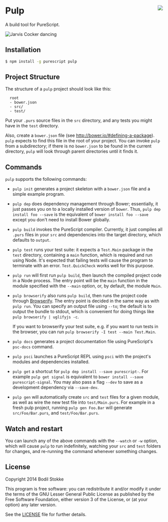 # <img align="right" src="https://travis-ci.org/bodil/pulp.svg?branch=master"> Pulp

A build tool for PureScript.

![Jarvis Cocker dancing](http://24.media.tumblr.com/77b76c557515a801a7e99ca5507b6548/tumblr_n5cx52oT831r4ba6to1_400.gif)

## Installation

```sh
$ npm install -g purescript pulp
```

## Project Structure

The structure of a `pulp` project should look like this:

```
  root
  - bower.json
  - src/
  - test/
```

Put your `.purs` source files in the `src` directory, and any tests
you might have in the `test` directory.

Also, create a `bower.json` file (see
<http://bower.io/#defining-a-package>). `pulp` expects to find this
file in the root of your project. You can invoke `pulp` from a
subdirectory; if there is no `bower.json` to be found in the current
directory, `pulp` will look through parent directories until it finds
it.

## Commands

`pulp` supports the following commands:

* `pulp init` generates a project skeleton with a `bower.json` file
  and a simple example program.
* `pulp dep` does dependency management through Bower; essentially, it
  just passes you on to a locally installed version of `bower`. Thus,
  `pulp dep install foo --save` is the equivalent of `bower install
  foo --save` except you don't need to install Bower globally.
* `pulp build` invokes the PureScript compiler. Currently, it just
  compiles all `.purs` files in your `src` and dependencies into the
  target directory, which defaults to `output`.
* `pulp test` runs your test suite: it expects a `Test.Main` package
  in the `test` directory, containing a `main` function, which is
  required and run using Node. It's expected that failing tests will
  cause the program to terminate with an error. `Test.QuickCheck`
  works well for this purpose.
* `pulp run` will first run `pulp build`, then launch the compiled
  project code in a Node process. The entry point will be the `main`
  function in the module specified with the `--main` option, or, by
  default, the module `Main`.
* `pulp browserify` also runs `pulp build`, then runs the project code
  through [Browserify](http://browserify.org/). The entry point is
  decided in the same way as with `pulp run`. You can specify an
  output file using `--to`; the default is to output the bundle to
  stdout, which is convenient for doing things like `pulp browserify |
  uglifyjs -c`.

  If you want to browserify your test suite, e.g. if you want to run
  tests in the browser, you can run `pulp browserify -I test --main
  Test.Main`.
* `pulp docs` generates a project documentation file using
  PureScript's `psc-docs` command.
* `pulp psci` launches a PureScript REPL using `psci` with the
  project's modules and dependencies installed.
* `pulp get` a shortcut for `pulp dep install --save purescript-`. For example
  `pulp get signal` is equivalent to `bower install --save purescript-signal`.
  You may also pass a flag `--dev` to save as a development dependency via `--save-dev`.
* `pulp gen` will automatically create `src` and `test` files for a given module, as well as
  wire the new test file into `test/Main.purs`. For example in a fresh pulp project, running
  `pulp gen Foo.Bar` will generate `src/Foo/Bar.purs`, and `test/Foo/Bar.purs`.

## Watch and restart

You can launch any of the above commands with the `--watch` or `-w`
option, which will cause `pulp` to run indefinitely, watching your
`src` and `test` folders for changes, and re-running the command
whenever something changes.

## License

Copyright 2014 Bodil Stokke

This program is free software: you can redistribute it and/or modify
it under the terms of the GNU Lesser General Public License as
published by the Free Software Foundation, either version 3 of the
License, or (at your option) any later version.

See the [LICENSE](LICENSE.md) file for further details.
